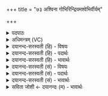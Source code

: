 +++
title = "७३ अश्विना गोभिरिन्द्रियमश्वेभिर्वीर्यम्"

+++
<details><summary>पदपाठः</summary>

अ॒श्विना॑। गोभिः॑। इ॒न्द्रि॒यम्। अश्वे॑भिः। वी॒र्य्य᳕म्। बल॑म्। ह॒विषा॑। इन्द्र॑म्। सर॑स्वती। यज॑मानम्। अ॒व॒र्द्ध॒य॒न्। ७३।
</details>

<details><summary>अधिमन्त्रम् (VC)</summary>

- अश्विसरस्वतीन्द्रा देवताः
- विदर्भिर्ऋषिः
- निचृदनुष्टुप्
- गान्धारः
</details>

<details><summary>दयानन्द-सरस्वती (हि) - विषयः</summary>

फिर उसी विषय को अगले मन्त्र में कहा है ॥
</details>

<details><summary>दयानन्द-सरस्वती (हि) - पदार्थः</summary>

पदार्थान्वयभाषाः -  (अश्विना) अध्यापक, उपदेशक और (सरस्वती) सुशिक्षायुक्त विदुषी स्त्री (गोभिः) अच्छे प्रकार शिक्षायुक्त वाणी वा पृथिवी और गौओं तथा (अश्वेभिः) अच्छे प्रकार शिक्षा पाये हुए घोड़ों और (हविषा) अङ्गीकार किये हुए पुरुषार्थ से (इन्द्रियम्) धन (वीर्यम्) पराक्रम (बलम्) बल और (इन्द्रम्) ऐश्वर्ययुक्त (यजमानम्) सत्य अनुष्ठानरूप यज्ञ करनेहारे को (अवर्द्धयन्) बढ़ावें ॥७३ ॥
</details>

<details><summary>दयानन्द-सरस्वती (हि) - भावार्थः</summary>

भावार्थभाषाः -  जो लोग जिनके समीप रहें उनको योग्य है कि वे उनको सब अच्छे गुण कर्मों और ऐश्वर्य आदि से उन्नति को प्राप्त करें ॥७३ ॥
</details>

<details><summary>दयानन्द-सरस्वती (सं) - विषयः</summary>

पुनस्तमेव विषयमाह ॥
</details>

<details><summary>दयानन्द-सरस्वती (सं) - पदार्थः</summary>

पदार्थान्वयभाषाः -  अश्विना सरस्वती च गोभिरश्वेभिर्हविषेन्द्रियं वीर्यं बलमिन्द्रं यजमानमवर्द्धयन् ॥७३ ॥
</details>

<details><summary>दयानन्द-सरस्वती (सं) - भावार्थः</summary>

भावार्थभाषाः -  ये येषां समीपे निवसेयुस्तेषां योग्यतास्ति, ते तान् सर्वैः शुभगुणकर्मभिरैश्वर्यादिना च समुन्नयेयुः ॥७३ ॥
</details>

<details><summary>सविता जोशी ← दयानन्दः (म) - भावार्थः</summary>

भावार्थभाषाः -  जे लोक ज्या व्यक्तीजवळ राहतात. त्यांनी त्या लोकांना चांगले गुण, कर्म, स्वभाव व ऐश्वर्य इत्यादींनी उन्नत करावे.
</details>